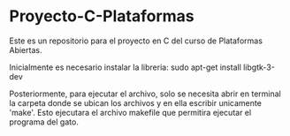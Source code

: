 # Proyecto-C-Plataformas
Este es un repositorio para el proyecto en C del curso de Plataformas Abiertas.

Inicialmente es necesario instalar la libreria:
sudo apt-get install libgtk-3-dev

Posteriormente, para ejecutar el archivo, solo se necesita abrir en terminal la carpeta donde se ubican los archivos y en ella escribir unicamente 'make'. Esto ejecutara el archivo makefile que permitira ejecutar el programa del gato.
